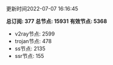 更新时间2022-07-07 16:16:45

**总订阅: 377**
**总节点: 15931**
**有效节点: 5368**
- v2ray节点: 2599
- trojan节点: 478
- ss节点: 2135
- ssr节点: 155
